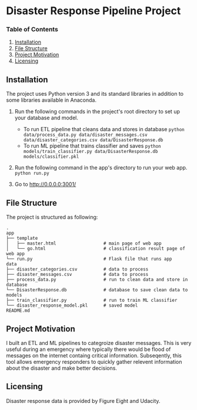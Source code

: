 # Disaster Response Pipeline Project

### Table of Contents
1. [Installation](#installation)
2. [File Structure](#file-structure)
3. [Project Motivation](#project-motivation)
4. [Licensing](#licensing)

## Installation
The project uses Python version 3 and its standard libraries in addition to some libraries available in Anaconda.

1. Run the following commands in the project's root directory to set up your database and model.

    - To run ETL pipeline that cleans data and stores in database
        `python data/process_data.py data/disaster_messages.csv data/disaster_categories.csv data/DisasterResponse.db`
    - To run ML pipeline that trains classifier and saves
        `python models/train_classifier.py data/DisasterResponse.db models/classifier.pkl`

2. Run the following command in the app's directory to run your web app.
    `python run.py`

3. Go to http://0.0.0.0:3001/

## File Structure
The project is structured as following:

    .
    app
    ├── template                         
    │   ├── master.html                  # main page of web app
    │   └── go.html                      # classification result page of web app
    └── run.py                           # Flask file that runs app
    data
    ├── disaster_categories.csv          # data to process 
    ├── disaster_messages.csv            # data to process
    ├── process_data.py                  # run to clean data and store in database 
    └── DisasterResponse.db              # database to save clean data to
    models
    ├── train_classifier.py              # run to train ML classifier
    └── disaster_response_model.pkl      # saved model 
    README.md


## Project Motivation
I built an ETL and ML pipelines to categroize disaster messages. This is very useful during an emergency where typically there would be flood of messages on the internet containg critical information. Subseqently, this tool allows emergency responders to quickly gather relevent information about the disaster and make better decisions.    

## Licensing
Disaster response data is provided by Figure Eight and Udacity. 
